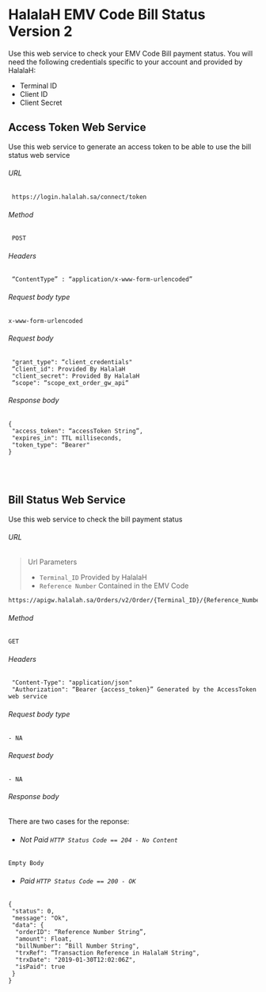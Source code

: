 #  HalalaH EMV Code Bill Status Version 2

Use this web service to check your EMV Code Bill payment status. You will need the following credentials specific to your account and provided by HalalaH: 
 - Terminal ID
 - Client ID
 - Client Secret


## Access Token Web Service
Use this web service to generate an access token to be able to use the bill status web service

###### URL
```
 https://login.halalah.sa/connect/token
```
###### Method
```
 POST
```
###### Headers
```
 “ContentType” : “application/x-www-form-urlencoded”
```
###### Request body type
```
x-www-form-urlencoded
```
###### Request body
```
 "grant_type": “client_credentials"
 “client_id": Provided By HalalaH
 "client_secret": Provided By HalalaH
 “scope": “scope_ext_order_gw_api“
```
###### Response body
```
{
 "access_token": “accessToken String”,
 "expires_in": TTL milliseconds,
 "token_type": “Bearer"
}
```

<br />
<br />

## Bill Status Web Service
Use this web service to check the bill payment status

###### URL
> Url Parameters 
> - `Terminal_ID` Provided by HalalaH 
> - `Reference Number` Contained in the EMV Code 
```
https://apigw.halalah.sa/Orders/v2/Order/{Terminal_ID}/{Reference_Number}
```
###### Method
```
GET
```
###### Headers
```
 "Content-Type": "application/json" 
 "Authorization": “Bearer {access_token}” Generated by the AccessToken web service
```
###### Request body type
```
- NA
```
###### Request body
```
- NA
```
###### Response body
There are two cases for the reponse:  
- ###### Not Paid `HTTP Status Code == 204 - No Content`
```
Empty Body
```
- ###### Paid `HTTP Status Code == 200 - OK`
```
{
 "status": 0,
 "message": "Ok", 
 "data": {
  "orderID": “Reference Number String”,
  "amount": Float,
  "billNumber": “Bill Number String",
  "trxRef": “Transaction Reference in HalalaH String",
  "trxDate": "2019-01-30T12:02:06Z",
  "isPaid": true 
 }
}
```
